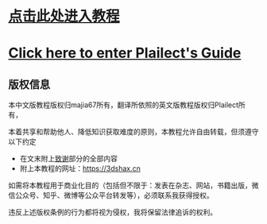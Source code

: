 # [点击此处进入教程](https://3dshax.cn)

# [Click here to enter Plailect's Guide](https://3ds.guide)

## 版权信息

本中文版教程版权归majia67所有，翻译所依照的英文版教程版权归Plailect所有，

本着共享和帮助他人、降低知识获取难度的原则，本教程允许自由转载，但须遵守以下约定

+ 在文末附上[致谢](https://3dshax.cn/credits)部分的全部内容
+ 附上本教程的网址：https://3dshax.cn

如需将本教程用于商业化目的（包括但不限于：发表在杂志、网站，书籍出版，微信公众号、知乎、微博等公众平台转发等），必须联系我获得授权。

违反上述版权条例的行为都将视为侵权，我将保留法律追诉的权利。
